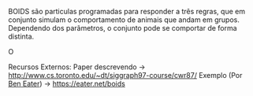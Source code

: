 BOIDS são particulas programadas para responder a três regras, que em conjunto simulam o comportamento de animais que andam em grupos.
Dependendo dos parãmetros, o conjunto pode se comportar de forma distinta.

O 

Recursos Externos:
Paper descrevendo -> http://www.cs.toronto.edu/~dt/siggraph97-course/cwr87/
Exemplo (Por [Ben Eater](https://www.youtube.com/c/BenEater/videos)) -> https://eater.net/boids
